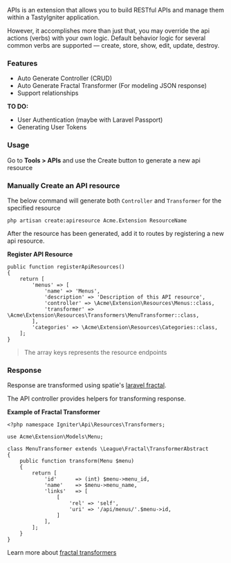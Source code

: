 APIs is an extension that allows you to build RESTful APIs and manage them within a TastyIgniter application.

However, it accomplishes more than just that, you may override the api actions (verbs) with your own logic. 
Default behavior logic for several common verbs are supported — create, store, show, edit, update, destroy. 

### Features
- Auto Generate Controller (CRUD)
- Auto Generate Fractal Transformer (For modeling JSON response)
- Support relationships

**TO DO:**
- User Authentication (maybe with Laravel Passport)
- Generating User Tokens

### Usage
Go to **Tools > APIs** and use the Create button to generate a new api resource

### Manually Create an API resource

The below command will generate both `Controller` and `Transformer` for the specified resource

```
php artisan create:apiresource Acme.Extension ResourceName
```

After the resource has been generated, add it to routes by registering a new api resource.

**Register API Resource**
```
public function registerApiResources()
{
    return [
        'menus' => [
            'name' => 'Menus',
            'description' => 'Description of this API resource',
            'controller' => \Acme\Extension\Resources\Menus::class,
            'transformer' => \Acme\Extension\Resources\Transformers\MenuTransformer::class,
        ],
        'categories' => \Acme\Extension\Resources\Categories::class,
    ];
}
```

> The array keys represents the resource endpoints

### Response

Response are transformed using spatie's [laravel fractal](https://github.com/spatie/laravel-fractal).

The API controller provides helpers for transforming response.

**Example of Fractal Transformer**

```
<?php namespace Igniter\Api\Resources\Transformers;

use Acme\Extension\Models\Menu;

class MenuTransformer extends \League\Fractal\TransformerAbstract
{
	public function transform(Menu $menu)
	{
	    return [
	        'id'      => (int) $menu->menu_id,
	        'name'    => $menu->menu_name,
            'links'   => [
                [
                    'rel' => 'self',
                    'uri' => '/api/menus/'.$menu->id,
                ]
            ],
	    ];
	}
}
```

Learn more about [fractal transformers](https://fractal.thephpleague.com/transformers/)